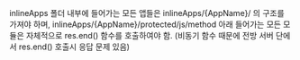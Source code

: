 inlineApps 폴더 내부에 들어가는 모든 앱들은 inlineApps/{AppName}/ 의 구조를 가져야 하며,
inlineApps/{AppName}/protected/js/method 아래 들어가는 모든 모듈은 자체적으로 res.end() 함수를 호출하여야 함. (비동기 함수 때문에 전방 서버 단에서 res.end() 호출시 응답 문제 있음)